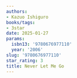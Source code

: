 ```yaml
---
authors:
- Kazuo Ishiguro
books/tags:
- 3star
date: 2025-01-27
params:
  isbn13: '9780676977110'
  year: '2006'
slug: '9780676977110'
star_rating: 3
title: Never Let Me Go
---
```


<!--more-->